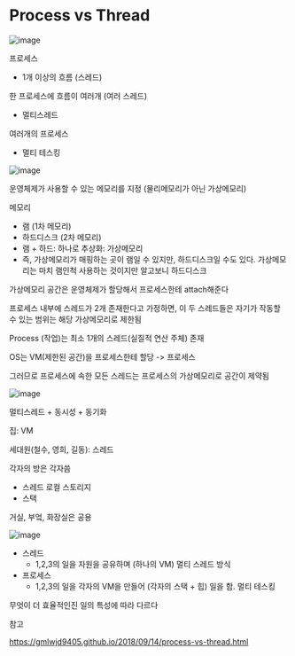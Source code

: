 # Process vs Thread

![image](https://user-images.githubusercontent.com/47052106/165679574-0c2f0776-1be2-4eac-8be0-a033d3dc5f79.png)

프로세스

- 1개 이상의 흐름 (스레드)



한 프로세스에 흐름이 여러개 (여러 스레드)

- 멀티스레드



여러개의 프로세스

- 멀티 테스킹



![image](https://user-images.githubusercontent.com/47052106/165683300-ba9b9a53-5899-4691-a02c-3a8e20070043.png)

운영체제가 사용할 수 있는 메모리를 지정 (물리메모리가 아닌 가상메모리)



메모리

- 램 (1차 메모리)
- 하드디스크 (2차 메모리)
- 램 + 하드: 하나로 추상화: 가상메모리
- 즉, 가상메모리가 매핑하는 곳이 램일 수 있지만, 하드디스크일 수도 있다. 가상메모리는 마치 램인척 사용하는 것이지만 알고보니 하드디스크



가상메모리 공간은 운영체제가 할당해서 프로세스한테 attach해준다

프로세스 내부에 스레드가 2개 존재한다고 가정하면, 이 두 스레드들은 자기가 작동할 수 있는 범위는 해당 가상메모리로 제한됨



Process (작업)는 최소 1개의 스레드(실질적 연산 주체) 존재

OS는 VM(제한된 공간)을 프로세스한테 할당 -> 프로세스

그러므로 프로세스에 속한 모든 스레드는 프로세스의 가상메모리로 공간이 제약됨



![image](https://user-images.githubusercontent.com/47052106/165688081-44a892be-a0d7-4f2a-ae86-203c243a676b.png)

멀티스레드 + 동시성 + 동기화



집: VM

세대원(철수, 영희, 길동): 스레드

각자의 방은 각자씀

- 스레드 로컬 스토리지
- 스택

거실, 부엌, 화장실은 공용

 

![image](https://user-images.githubusercontent.com/47052106/165688753-f3e05d42-9d2b-4323-907a-5b32e3e69e1a.png)

- 스레드
  - 1,2,3의 일을 자원을 공유하며 (하나의 VM) 멀티 스레드 방식
- 프로세스
  - 1,2,3의 일을 각자의 VM을 만들어 (각자의 스택 + 힙) 일을 함. 멀티 테스킹



무엇이 더 효율적인진 일의 특성에 따라 다르다



참고

https://gmlwjd9405.github.io/2018/09/14/process-vs-thread.html

